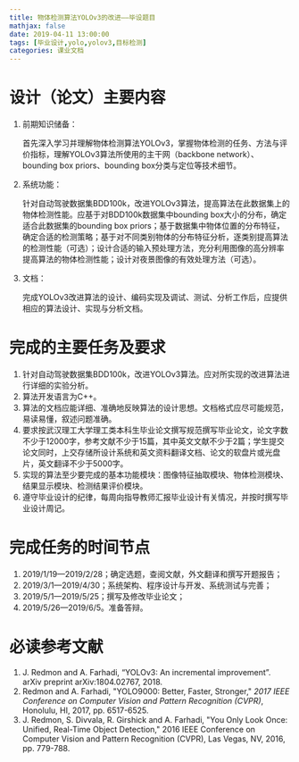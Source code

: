```yaml
---
title: 物体检测算法YOLOv3的改进——毕设题目
mathjax: false
date: 2019-04-11 13:00:00
tags: [毕业设计,yolo,yolov3,目标检测]
categories: 课业文档
---
```



# 设计（论文）主要内容

1. 前期知识储备：

   首先深入学习并理解物体检测算法YOLOv3，掌握物体检测的任务、方法与评价指标，理解YOLOv3算法所使用的主干网（backbone network）、bounding box priors、bounding box分类与定位等技术细节。

2. 系统功能：

   ​      针对自动驾驶数据集BDD100k，改进YOLOv3算法，提高算法在此数据集上的物体检测性能。应基于对BDD100k数据集中bounding box大小的分布，确定适合此数据集的bounding box priors；基于数据集中物体位置的分布特征，确定合适的检测策略；基于对不同类别物体的分布特征分析，逐类别提高算法的检测性能（可选）；设计合适的输入预处理方法，充分利用图像的高分辨率提高算法的物体检测性能；设计对夜景图像的有效处理方法（可选）。

3. 文档：

   ​      完成YOLOv3改进算法的设计、编码实现及调试、测试、分析工作后，应提供相应的算法设计、实现与分析文档。

<!-- more -->

# 完成的主要任务及要求

1. 针对自动驾驶数据集BDD100k，改进YOLOv3算法。应对所实现的改进算法进行详细的实验分析。
2. 算法开发语言为C++。
3. 算法的文档应能详细、准确地反映算法的设计思想。文档格式应尽可能规范，易读易懂，叙述问题准确。
4. 要求按武汉理工大学理工类本科生毕业论文撰写规范撰写毕业论文，论文字数不少于12000字，参考文献不少于15篇，其中英文文献不少于2篇；学生提交论文同时，上交存储所设计系统和英文资料翻译文档、论文的软盘片或光盘片，英文翻译不少于5000字。
5. 实现的算法至少要完成的基本功能模块：图像特征抽取模块、物体检测模块、结果显示模块、检测结果评价模块。
6. 遵守毕业设计的纪律，每周向指导教师汇报毕业设计有关情况，并按时撰写毕业设计周记。

# 完成任务的时间节点

1. 2019/1/19—2019/2/28；确定选题，查阅文献，外文翻译和撰写开题报告；
2. 2019/3/1—2019/4/30；系统架构、程序设计与开发、系统测试与完善；
3. 2019/5/1—2019/5/25；撰写及修改毕业论文；
4. 2019/5/26—2019/6/5。准备答辩。

# 必读参考文献

1. J. Redmon and A. Farhadi, “YOLOv3: An incremental improvement”. arXiv preprint arXiv:1804.02767, 2018.
2. Redmon and A. Farhadi, "YOLO9000: Better, Faster, Stronger," *2017 IEEE Conference on Computer Vision and Pattern Recognition (CVPR)*, Honolulu, HI, 2017, pp. 6517-6525.
3. J. Redmon, S. Divvala, R. Girshick and A. Farhadi, "You Only Look Once: Unified, Real-Time Object Detection," 2016 IEEE Conference on Computer Vision and Pattern Recognition (CVPR), Las Vegas, NV, 2016, pp. 779-788.